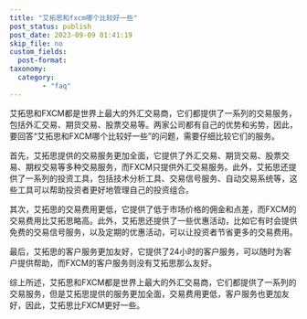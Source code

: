 ```yaml
---
title: "艾拓思和fxcm哪个比较好一些"
post_status: publish
post_date: 2023-09-09 01:41:19
skip_file: no
custom_fields: 
  post-format: 
taxonomy:
  category:
        - "faq"
---
```


艾拓思和FXCM都是世界上最大的外汇交易商，它们都提供了一系列的交易服务，包括外汇交易、期货交易、股票交易等。两家公司都有自己的优势和劣势，因此，要回答“艾拓思和FXCM哪个比较好一些”的问题，需要仔细比较它们的服务。

首先，艾拓思提供的交易服务更加全面，它提供了外汇交易、期货交易、股票交易、期权交易等多种交易服务，而FXCM只提供外汇交易服务。此外，艾拓思还提供了一系列的投资工具，包括技术分析工具、交易信号服务、自动交易系统等，这些工具可以帮助投资者更好地管理自己的投资组合。

其次，艾拓思的交易费用更低，它提供了低于市场价格的佣金和点差，而FXCM的交易费用比艾拓思略高。此外，艾拓思还提供了一些优惠活动，比如它有时会提供免费的交易信号服务，以及定期的优惠活动，可以让投资者节省更多的交易费用。

最后，艾拓思的客户服务更加友好，它提供了24小时的客户服务，可以随时为客户提供帮助，而FXCM的客户服务则没有艾拓思那么友好。

综上所述，艾拓思和FXCM都是世界上最大的外汇交易商，它们都提供了一系列的交易服务，但是艾拓思提供的服务更加全面，交易费用更低，客户服务也更加友好，因此，艾拓思比FXCM更好一些。

